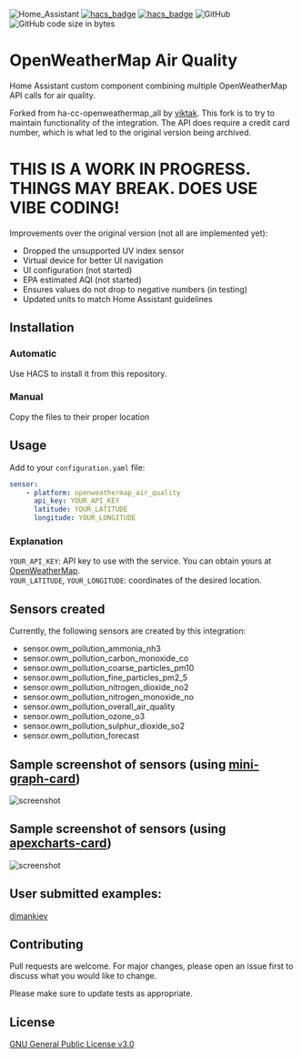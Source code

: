 
![Home_Assistant](https://img.shields.io/badge/Home-Assistant-blue) [![hacs_badge](https://img.shields.io/badge/HACS-Custom-orange.svg)](https://github.com/custom-components/hacs) [![hacs_badge](https://img.shields.io/badge/HACS-Default-orange.svg)](https://github.com/custom-components/hacs) ![GitHub](https://img.shields.io/github/license/viktak/ha-cc-openweathermap_all) ![GitHub code size in bytes](https://img.shields.io/github/languages/code-size/viktak/ha-cc-openweathermap_all)

# OpenWeatherMap Air Quality
Home Assistant custom component combining multiple OpenWeatherMap API calls for air quality.

Forked from ha-cc-openweathermap_all by [viktak](https://github.com/viktak/ha-cc-openweathermap_all). This fork is to try to maintain functionality of the integration. The API does require a credit card number, which is what led to the original version being archived.



# THIS IS A WORK IN PROGRESS. THINGS MAY BREAK. DOES USE VIBE CODING!

Improvements over the original version (not all are implemented yet):
- Dropped the unsupported UV index sensor
- Virtual device for better UI navigation
- UI configuration (not started)
- EPA estimated AQI (not started)
- Ensures values do not drop to negative numbers (in testing)
- Updated units to match Home Assistant guidelines



## Installation

### Automatic
Use HACS to install it from this repository.

### Manual
Copy the files to their proper location

## Usage

Add to your `configuration.yaml` file:
```yaml
sensor:
    - platform: openweathermap_air_quality
      api_key: YOUR_API_KEY
      latitude: YOUR_LATITUDE
      longitude: YOUR_LONGITUDE
```

### Explanation
`YOUR_API_KEY`: API key to use with the service. You can obtain yours at [OpenWeatherMap](https://home.openweathermap.org/api_keys).<br>
`YOUR_LATITUDE`, `YOUR_LONGITUDE`: coordinates of the desired location.

## Sensors created
Currently, the following sensors are created by this integration:
- sensor.owm_pollution_ammonia_nh3
- sensor.owm_pollution_carbon_monoxide_co
- sensor.owm_pollution_coarse_particles_pm10
- sensor.owm_pollution_fine_particles_pm2_5
- sensor.owm_pollution_nitrogen_dioxide_no2
- sensor.owm_pollution_nitrogen_monoxide_no
- sensor.owm_pollution_overall_air_quality
- sensor.owm_pollution_ozone_o3
- sensor.owm_pollution_sulphur_dioxide_so2
- sensor.owm_pollution_forecast



## Sample screenshot of sensors (using [mini-graph-card](https://github.com/kalkih/mini-graph-card))

![screenshot](images/owm-sample-screenshot.png)

## Sample screenshot of sensors (using [apexcharts-card](https://github.com/RomRider/apexcharts-card))

![screenshot](images/owm-sample-forecast.png)

## User submitted examples:
[dimankiev](https://github.com/viktak/ha-cc-openweathermap_all/issues/13#issue-1533019661)

## Contributing
Pull requests are welcome. For major changes, please open an issue first to discuss what you would like to change.

Please make sure to update tests as appropriate.

## License
[GNU General Public License v3.0](https://choosealicense.com/licenses/gpl-3.0/)
